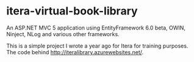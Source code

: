 <h1>itera-virtual-book-library</h1>

An ASP.NET MVC 5 application using EntityFramework 6.0 beta, OWIN, Ninject, NLog and various other frameworks.

This is a simple project I wrote a year ago for Itera for training purposes. The code behind <a href="http://iteralibrary.azurewebsites.net/" target="_blank">http://iteralibrary.azurewebsites.net/</a>.
